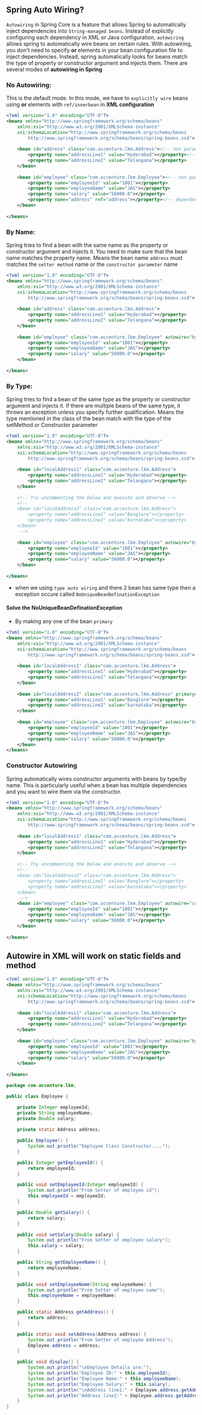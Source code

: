 ## Spring Auto Wiring?
`Autowiring` in Spring Core is a feature that allows Spring to automatically inject dependencies into `String-managed beans`. Instead of explicitly configuring each dependency in XML or Java configuration, `autowiring` allows spring to automatically wire beans on certain rules.
With autowiring, you don't need to specify **<constructor-arg> or <property>** elements in your bean configuration file to inject dependencies. Instead, spring automatically looks for beans match the type of property or constructor argument and injects them.
There are several modes of **autowiring in Spring**

### No Autowiring:
This is the default mode. In this mode, we have to `explicitly wire` beans using **<constructor-arg> or <property>** elements with `ref/innerbean` in **XML configuration**
```xml
<?xml version="1.0" encoding="UTF-8"?>
<beans xmlns="http://www.springframework.org/schema/beans"
	xmlns:xsi="http://www.w3.org/2001/XMLSchema-instance"
	xsi:schemaLocation="http://www.springframework.org/schema/beans
        http://www.springframework.org/schema/beans/spring-beans.xsd">
	
	<bean id="address" class="com.accenture.lkm.Address"><!-- non param - Constructor to create an object -->
		<property name="addressLine1" value="Hyderabad"></property><!-- appropiate setter -->
		<property name="addressLine2" value="Telangana"></property>
	</bean>
	
	<bean id="employee" class="com.accenture.lkm.Employee"><!-- non param - Constructor to create an object -->
		<property name="employeeId" value="1001"></property>
		<property name="employeeName" value="JAS"></property>
		<property name="salary" value="56000.0"></property>
		<property name="address" ref="address"></property><!-- dependency injection -->
	</bean>
	
</beans>
```

### By Name:
Spring tries to find a bean with the same name as the property or constructor argument and injects it. You need to make sure that the bean name matches the property name.
Means the bean name `address` must matches the `setter method` name or the `constructor parameter` name
```xml
<?xml version="1.0" encoding="UTF-8"?>
<beans xmlns="http://www.springframework.org/schema/beans"
	xmlns:xsi="http://www.w3.org/2001/XMLSchema-instance"
	xsi:schemaLocation="http://www.springframework.org/schema/beans
        http://www.springframework.org/schema/beans/spring-beans.xsd">
	
	<bean id="address" class="com.accenture.lkm.Address">
		<property name="addressLine1" value="Hyderabad"></property>
		<property name="addressLine2" value="Telangana"></property>
	</bean>
	
	<bean id="employee" class="com.accenture.lkm.Employee" autowire="byName">
		<property name="employeeId" value="1001"></property>
		<property name="employeeName" value="JAS"></property>
		<property name="salary" value="56000.0"></property>
	</bean>
	
</beans>
```

### By Type:
Spring tries to find a bean of the same type as the property or constructor argument and injects it. If there are multiple beans of the same type, it throws an exception unless you specify further qualification.
Means the type mentioned in the class of the bean match with the type of the setMethod or Constructor parameter
```xml
<?xml version="1.0" encoding="UTF-8"?>
<beans xmlns="http://www.springframework.org/schema/beans"
	xmlns:xsi="http://www.w3.org/2001/XMLSchema-instance"
	xsi:schemaLocation="http://www.springframework.org/schema/beans
        http://www.springframework.org/schema/beans/spring-beans.xsd">
	
	<bean id="localAddress1" class="com.accenture.lkm.Address">
		<property name="addressLine1" value="Hyderabad"></property>
		<property name="addressLine2" value="Telangana"></property>
	</bean>
	
	<!-- Try uncommenting the below and execute and observe -->
	<!-- 
	<bean id="localAddress2" class="com.accenture.lkm.Address">
		<property name="addressLine1" value="Banglore"></property>
		<property name="addressLine2" value="karnataka"></property>
	</bean>
	 -->
	
	<bean id="employee" class="com.accenture.lkm.Employee" autowire="byType">
		<property name="employeeId" value="1001"></property>
		<property name="employeeName" value="JAS"></property>
		<property name="salary" value="56000.0"></property>
	</bean>
	
</beans>
```
- when we using `type auto wiring` and there 2 bean has same type then a exception occure called `NoUniqueBeanDefinationException`

#### Solve the NoUniqueBeanDefinationException
- By making any one of the bean `primary`

```xml
<?xml version="1.0" encoding="UTF-8"?>
<beans xmlns="http://www.springframework.org/schema/beans"
	xmlns:xsi="http://www.w3.org/2001/XMLSchema-instance"
	xsi:schemaLocation="http://www.springframework.org/schema/beans
        http://www.springframework.org/schema/beans/spring-beans.xsd">
	
	<bean id="localAddress1" class="com.accenture.lkm.Address">
		<property name="addressLine1" value="Hyderabad"></property>
		<property name="addressLine2" value="Telangana"></property>
	</bean>
	
	<bean id="localAddress2" class="com.accenture.lkm.Address" primary="true">
		<property name="addressLine1" value="Banglore"></property>
		<property name="addressLine2" value="karnataka"></property>
	</bean>
	
	<bean id="employee" class="com.accenture.lkm.Employee" autowire="byType">
		<property name="employeeId" value="1001"></property>
		<property name="employeeName" value="JAS"></property>
		<property name="salary" value="56000.0"></property>
	</bean>	
</beans>
```

### Constructor Autowiring
Spring automatically wires constructor arguments with beans by type/by name. This is particularly useful when a bean has multiple dependencies and you want to wire them via the constructor.
```xml
<?xml version="1.0" encoding="UTF-8"?>
<beans xmlns="http://www.springframework.org/schema/beans"
	xmlns:xsi="http://www.w3.org/2001/XMLSchema-instance"
	xsi:schemaLocation="http://www.springframework.org/schema/beans
        http://www.springframework.org/schema/beans/spring-beans.xsd">
	
	<bean id="localAddress1" class="com.accenture.lkm.Address">
		<property name="addressLine1" value="Hyderabad"></property>
		<property name="addressLine2" value="Telangana"></property>
	</bean>
	
	<!-- Try uncommenting the below and execute and observe -->
	<!-- 
	<bean id="localAddress2" class="com.accenture.lkm.Address">
		<property name="addressLine1" value="Banglore"></property>
		<property name="addressLine2" value="karnataka"></property>
	</bean>
	 -->
	<bean id="employee" class="com.accenture.lkm.Employee" autowire="constructor">
		<property name="employeeId" value="1001"></property>
		<property name="employeeName" value="JAS"></property>
		<property name="salary" value="56000.0"></property>
	</bean>
	
</beans>
```

## Autowire in XML will work on static fields and method
```xml
<?xml version="1.0" encoding="UTF-8"?>
<beans xmlns="http://www.springframework.org/schema/beans"
	xmlns:xsi="http://www.w3.org/2001/XMLSchema-instance"
	xsi:schemaLocation="http://www.springframework.org/schema/beans
        http://www.springframework.org/schema/beans/spring-beans.xsd">
	
	<bean id="localAddress1" class="com.accenture.lkm.Address">
		<property name="addressLine1" value="Hyderabad"></property>
		<property name="addressLine2" value="Telangana"></property>
	</bean>
	
	<bean id="employee" class="com.accenture.lkm.Employee" autowire="byType">
		<property name="employeeId" value="1001"></property>
		<property name="employeeName" value="JAS"></property>
		<property name="salary" value="56000.0"></property>
	</bean>
	
</beans>
```

```java
package com.accenture.lkm;

public class Employee {

	private Integer employeeId;
	private String employeeName;
	private Double salary;
	
	private static Address address;

	public Employee() {
		System.out.println("Employee Class Constructor....");
	}

	public Integer getEmployeeId() {
		return employeeId;
	}

	public void setEmployeeId(Integer employeeId) {
		System.out.println("From Setter of employee id");
		this.employeeId = employeeId;
	}

	public Double getSalary() {
		return salary;
	}

	public void setSalary(Double salary) {
		System.out.println("From Setter of employee salary");
		this.salary = salary;
	}

	public String getEmployeeName() {
		return employeeName;
	}

	public void setEmployeeName(String employeeName) {
		System.out.println("From Setter of employee name");
		this.employeeName = employeeName;
	}

	public static Address getAddress() {
		return address;
	}

	public static void setAddress(Address address) {
		System.out.println("From Setter of employee Address");
		Employee.address = address;
	}

	public void display() {
		System.out.println("\nEmployee Details are:");
		System.out.println("Employee ID:" + this.employeeId);
		System.out.println("Employee Name:" + this.employeeName);
		System.out.println("Employee Salary:" + this.salary);
		System.out.println("\nAddress line1:" + Employee.address.getAddressLine1());
		System.out.println("Address line2:" + Employee.address.getAddressLine2());
	}
}
```
